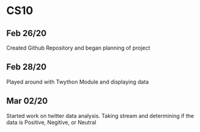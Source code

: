 # CS10

## Feb 26/20
  Created Github Repository and began planning of project

## Feb 28/20
  Played around with Twython Module and displaying data

## Mar 02/20
  Started work on twitter data analysis. Taking stream and determining if the data is Positive, Negitive, or Neutral